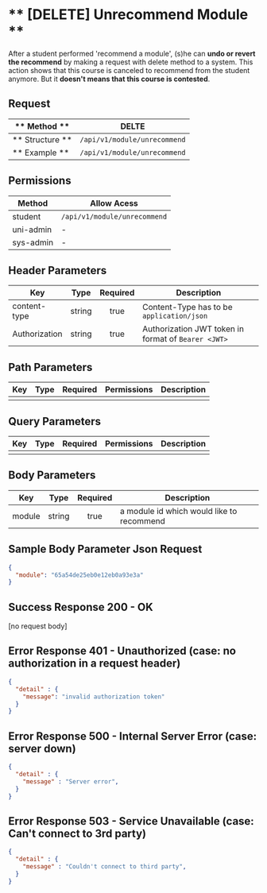 # ** [DELETE] Unrecommend Module **

After a student performed 'recommend a module', (s)he can **undo or revert the recommend** by making a request with delete method to a system. This action shows that this course is canceled to recommend from the student anymore. But it **doesn't means that this course is contested**.

## Request

| ** Method **     | DELTE                             |
| ---------------- | ----------------------------------|
| ** Structure **  | `/api/v1/module/unrecommend`      |
| ** Example **    | `/api/v1/module/unrecommend`      |

## Permissions

| Method          | Allow Acess                       |
| ----------------| ----------------------------------|
| student         | `/api/v1/module/unrecommend`      |
| uni-admin       | -                                 |
| sys-admin       | -                                 |

## Header Parameters

| Key                 | Type       | Required  | Description                                         |
| ------------------- | :--------: | :-------: | --------------------------------------------------- |
| content-type        | string     | true      | Content-Type has to be `application/json`           |
| Authorization       | string     | true      | Authorization JWT token in format of `Bearer <JWT>` |

## Path Parameters

| Key       | Type      | Required     | Permissions  | Description                     |
| --------- | :-------: | :----------: | :----------: | ------------------------------- |
|           |           |              |              |                                 |

## Query Parameters

| Key       | Type      | Required     | Permissions  | Description                     |
| --------- | :-------: | :----------: | :----------: | ------------------------------- |
|           |           |              |              |                                 |

## Body Parameters

| Key          | Type         | Required     | Description                               |
| ------------ | :----------: | :----------: | ----------------------------------------- |
| module       | string       | true         | a module id which would like to recommend |


## Sample Body Parameter Json Request
```json
{
  "module": "65a54de25eb0e12eb0a93e3a"
}
```

## Success Response 200 - OK
  [no request body]

## Error Response 401 - Unauthorized (case: no authorization in a request header)
```json
{
  "detail" : {
    "message": "invalid authorization token"
  }
}
```

## Error Response 500 - Internal Server Error (case: server down)
```json
{
  "detail" : {
    "message" : "Server error",
  }
}
```

## Error Response 503 - Service Unavailable (case: Can't connect to 3rd party)
```json
{
  "detail" : {
    "message" : "Couldn't connect to third party",
  }
}
```
